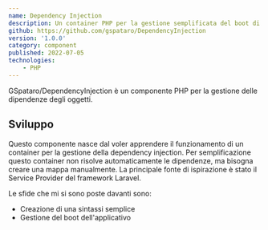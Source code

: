 ```yaml
---
name: Dependency Injection
description: Un container PHP per la gestione semplificata del boot di un applicativo tramite l'uso della dependency injection.
github: https://github.com/gspataro/DependencyInjection
version: '1.0.0'
category: component
published: 2022-07-05
technologies:
    - PHP
---
```


GSpataro/DependencyInjection è un componente PHP per la gestione delle dipendenze degli oggetti.

## Sviluppo

Questo componente nasce dal voler apprendere il funzionamento di un container per la gestione della dependency injection. Per semplificazione
questo container non risolve automaticamente le dipendenze, ma bisogna creare una mappa manualmente.
La principale fonte di ispirazione è stato il Service Provider del framework Laravel.

Le sfide che mi si sono poste davanti sono:

- Creazione di una sintassi semplice
- Gestione del boot dell'applicativo
